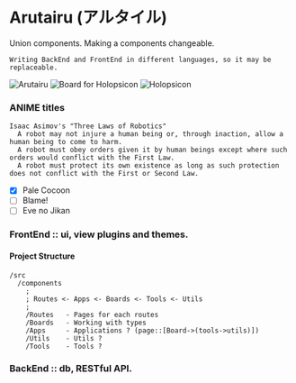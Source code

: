 # Arutairu (アルタイル)

Union components. Making a components changeable.
```
Writing BackEnd and FrontEnd in different languages, so it may be replaceable.
```

![Arutairu](notes/idea/readme/arutairu.gif)
![Board for Holopsicon](notes/idea/readme/board_for_holopsicon.png)
![Holopsicon](notes/idea/readme/holopsicon.png)


### ANIME titles
```
Isaac Asimov's "Three Laws of Robotics"
  A robot may not injure a human being or, through inaction, allow a human being to come to harm.
  A robot must obey orders given it by human beings except where such orders would conflict with the First Law.
  A robot must protect its own existence as long as such protection does not conflict with the First or Second Law.
```
- [x] Pale Cocoon
- [ ] Blame!
- [ ] Eve no Jikan

### FrontEnd :: ui, view plugins and themes.
#### Project Structure
```
/src
  /components
    ;
    ; Routes <- Apps <- Boards <- Tools <- Utils
    ;
    /Routes   - Pages for each routes
    /Boards   - Working with types
    /Apps     - Applications ? (page::[Board->(tools->utils)])
    /Utils    - Utils ?
    /Tools    - Tools ?

```
### BackEnd :: db, RESTful API.
